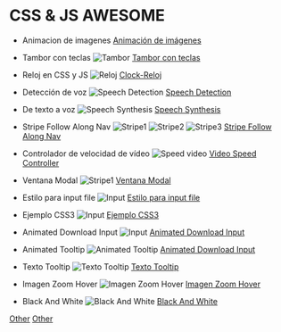 # CSS & JS AWESOME

- Animacion de imagenes
[Animación de imágenes](https://github.com/ComandPromt/CSS-JS-AWESOME/tree/master/01.Animaci%C3%B3n)

- Tambor con teclas
![Tambor](previews/tambor_con_teclas.png)
[Tambor con teclas](https://github.com/ComandPromt/CSS-JS-AWESOME/tree/master/01%20-%20JavaScript%20Drum%20Kit)

- Reloj en CSS y JS
![Reloj](previews/reloj.png)
[Clock-Reloj](https://github.com/ComandPromt/CSS-JS-AWESOME/tree/master/02%20-%20JS%20and%20CSS%20Clock)

- Detección de voz
![Speech Detection](previews/speech_detection.png)
[Speech Detection](https://github.com/ComandPromt/CSS-JS-AWESOME/tree/master/20%20-%20Speech%20Detection)

- De texto a voz
![Speech Synthesis](previews/speech_syntesis.png)
[Speech Synthesis](https://github.com/ComandPromt/CSS-JS-AWESOME/tree/master/23%20-%20Speech%20Synthesis)

- Stripe Follow Along Nav
![Stripe1](previews/stripe.png)
![Stripe2](previews/stripe_2.png)
![Stripe3](previews/stripe_3.png)
[Stripe Follow Along Nav](https://github.com/ComandPromt/CSS-JS-AWESOME/tree/master/26%20-%20Stripe%20Follow%20Along%20Nav)

- Controlador de velocidad de vídeo
![Speed video](previews/speed.png)
[Video Speed Controller](https://github.com/ComandPromt/CSS-JS-AWESOME/tree/master/28%20-%20Video%20Speed%20Controller)

- Ventana Modal
![Stripe1](previews/modal.png)
[Ventana Modal](https://github.com/ComandPromt/CSS-JS-AWESOME/tree/master/Modal)

- Estilo para input file
![Input](previews/input.png)
[Estilo para input file](https://github.com/ComandPromt/CSS-JS-AWESOME/tree/master/modificarEstiloInputFile2/modificarEstiloInputFile2)

- Ejemplo CSS3
![Input](previews/ejemplo_css3.png)
[Ejemplo CSS3](https://github.com/ComandPromt/CSS-JS-AWESOME/tree/master/Ejemplo%20CSS3)

- Animated Download Input
![Input](previews/downloar.png)
[Animated Download Input](https://github.com/ComandPromt/CSS-JS-AWESOME/tree/master/Tooltips/Animated%20Download%20Button)

- Animated Tooltip
![Animated Tooltip](previews/input_style.png)
[Animated Download Input](https://github.com/ComandPromt/CSS-JS-AWESOME/tree/master/Tooltips/Animated%20Download%20Button)

- Texto Tooltip
![Texto Tooltip](previews/texto.png)
[Texto Tooltip](https://github.com/ComandPromt/CSS-JS-AWESOME/tree/master/Tooltips/Text%20Tooltip)

- Imagen Zoom Hover
![Imagen Zoom Hover](previews/imagen_zoom_hover.png)
[Imagen Zoom Hover](https://github.com/ComandPromt/CSS-JS-AWESOME/tree/master/Imagen-Zoom-Hover)

- Black And White
![Black And White](previews/b_n.png)
[Black And White](https://github.com/ComandPromt/CSS-JS-AWESOME/tree/master/B_N)

[Other](https://tympanus.net/Development/HoverEffectIdeas/index2.html)
[Other](https://tympanus.net/Tutorials/3DHoverEffects/)
